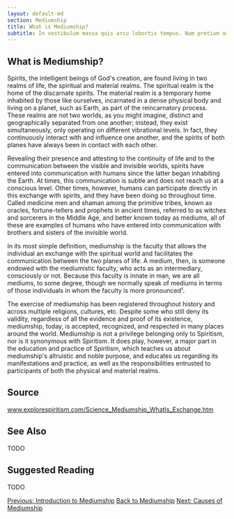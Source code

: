 ```yaml
---
layout: default-md
section: Mediumship
title: What is Mediumship?
subtitle: In vestibulum massa quis arcu lobortis tempus. Nam pretium arcu in odio vulputate luctus.
---
```


## What is Mediumship?
Spirits, the intelligent beings of God's creation, are found living in two realms of life, the spiritual and material realms.  The spiritual realm is the home of the discarnate spirits.  The material realm is a temporary home inhabited by those like ourselves, incarnated in a dense physical body and living on a planet, such as Earth, as part of the reincarnatory process.  These realms are not two worlds, as you might imagine, distinct and geographically separated from one another; instead, they exist simultaneously, only operating on different vibrational levels.  In fact, they continuously interact with and influence one another, and the spirits of both planes have always been in contact with each other. 

Revealing their presence and attesting to the continuity of life and to the communication between the visible and invisible worlds, spirits have entered into communication with humans since the latter began inhabiting the Earth.  At times, this communication is subtle and does not reach us at a conscious level.  Other times, however, humans can participate directly in this exchange with spirits, and they have been doing so throughout time.  Called medicine men and shaman among the primitive tribes, known as oracles, fortune-tellers and prophets in ancient times, referred to as witches and sorcerers in the Middle Age, and better known today as mediums, all of these are examples of humans who have entered into communication with brothers and sisters of the invisible world.  

In its most simple definition, mediumship is the faculty that allows the individual an exchange with the spiritual world and facilitates the communication between the two planes of life.  A medium, then, is someone endowed with the mediumistic faculty, who acts as an intermediary, consciously or not.  Because this faculty is innate in man, we are all mediums, to some degree, though we normally speak of mediums in terms of those individuals in whom the faculty is more pronounced¹.

The exercise of mediumship has been registered throughout history and across multiple religions, cultures, etc.  Despite some who still deny its validity, regardless of all the evidence and proof of its existence, mediumship, today, is accepted, recognized, and respected in many places around the world.  Mediumship is not a privilege belonging only to Spiritism, nor is it synonymous with Spiritism.  It does play, however, a major part in the education and practice of Spiritism, which teaches us about mediumship's altruistic and noble purpose, and educates us regarding its manifestations and practice, as well as the responsibilities entrusted to participants of both the physical and material realms.   


## Source
www.explorespiritism.com/Science_Mediumship_WhatIs_Exchange.htm

## See Also
TODO

## Suggested Reading
TODO


<a href="about" class="button">Previous: Introduction to Mediumship</a>
<a href="learn" class="button">Back to Mediumship</a>
<a href="causes" class="button">Next: Causes of Mediumship</a>


